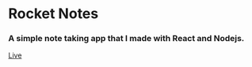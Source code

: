 # Rocket Notes
### A simple note taking app that I made with React and Nodejs.
[Live](https://rocketnotesacr.netlify.app/)
